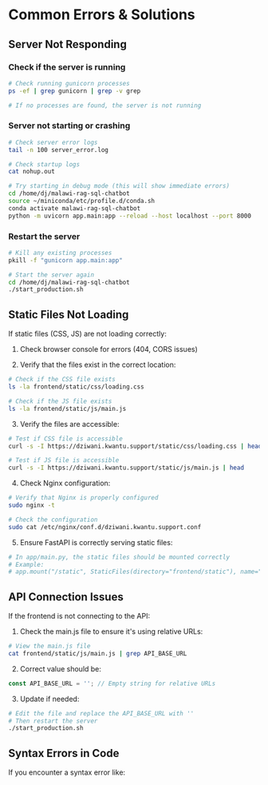 # Common Errors & Solutions

## Server Not Responding

### Check if the server is running
```bash
# Check running gunicorn processes
ps -ef | grep gunicorn | grep -v grep

# If no processes are found, the server is not running
```

### Server not starting or crashing
```bash
# Check server error logs
tail -n 100 server_error.log

# Check startup logs
cat nohup.out

# Try starting in debug mode (this will show immediate errors)
cd /home/dj/malawi-rag-sql-chatbot
source ~/miniconda/etc/profile.d/conda.sh
conda activate malawi-rag-sql-chatbot
python -m uvicorn app.main:app --reload --host localhost --port 8000
```

### Restart the server
```bash
# Kill any existing processes
pkill -f "gunicorn app.main:app"

# Start the server again
cd /home/dj/malawi-rag-sql-chatbot
./start_production.sh
```

## Static Files Not Loading

If static files (CSS, JS) are not loading correctly:

1. Check browser console for errors (404, CORS issues)

2. Verify that the files exist in the correct location:
```bash
# Check if the CSS file exists
ls -la frontend/static/css/loading.css

# Check if the JS file exists
ls -la frontend/static/js/main.js
```

3. Verify the files are accessible:
```bash
# Test if CSS file is accessible
curl -s -I https://dziwani.kwantu.support/static/css/loading.css | head

# Test if JS file is accessible
curl -s -I https://dziwani.kwantu.support/static/js/main.js | head
```

4. Check Nginx configuration:
```bash
# Verify that Nginx is properly configured
sudo nginx -t

# Check the configuration
sudo cat /etc/nginx/conf.d/dziwani.kwantu.support.conf
```

5. Ensure FastAPI is correctly serving static files:
```bash
# In app/main.py, the static files should be mounted correctly
# Example:
# app.mount("/static", StaticFiles(directory="frontend/static"), name="static")
```

## API Connection Issues

If the frontend is not connecting to the API:

1. Check the main.js file to ensure it's using relative URLs:
```bash
# View the main.js file
cat frontend/static/js/main.js | grep API_BASE_URL
```

2. Correct value should be:
```javascript
const API_BASE_URL = ''; // Empty string for relative URLs
```

3. Update if needed:
```bash
# Edit the file and replace the API_BASE_URL with ''
# Then restart the server
./start_production.sh
```

## Syntax Errors in Code
If you encounter a syntax error like:
```